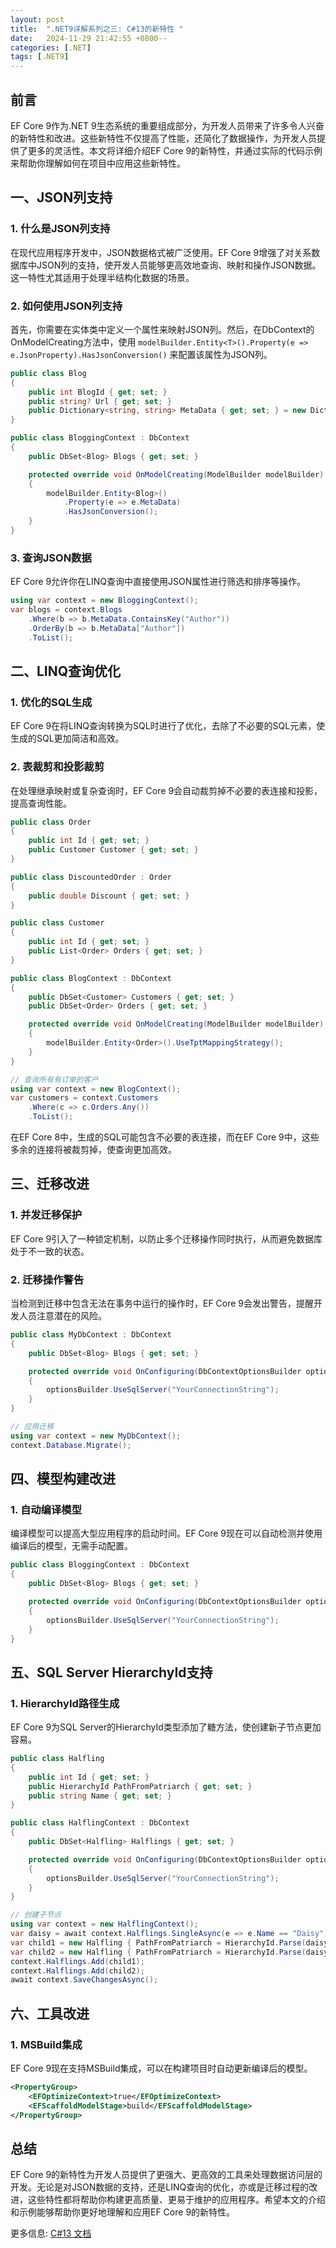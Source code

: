 ```yaml
---
layout: post
title:  ".NET9详解系列之三: C#13的新特性 "
date:   2024-11-29 21:42:55 +0800--
categories: [.NET]
tags: [.NET9]  
---
```


## 前言

EF Core 9作为.NET 9生态系统的重要组成部分，为开发人员带来了许多令人兴奋的新特性和改进。这些新特性不仅提高了性能，还简化了数据操作，为开发人员提供了更多的灵活性。本文将详细介绍EF Core 9的新特性，并通过实际的代码示例来帮助你理解如何在项目中应用这些新特性。

## 一、JSON列支持

### 1. 什么是JSON列支持

在现代应用程序开发中，JSON数据格式被广泛使用。EF Core 9增强了对关系数据库中JSON列的支持，使开发人员能够更高效地查询、映射和操作JSON数据。这一特性尤其适用于处理半结构化数据的场景。

### 2. 如何使用JSON列支持

首先，你需要在实体类中定义一个属性来映射JSON列。然后，在DbContext的OnModelCreating方法中，使用 `modelBuilder.Entity<T>().Property(e => e.JsonProperty).HasJsonConversion()` 来配置该属性为JSON列。

```csharp
public class Blog
{
    public int BlogId { get; set; }
    public string? Url { get; set; }
    public Dictionary<string, string> MetaData { get; set; } = new Dictionary<string, string>();
}

public class BloggingContext : DbContext
{
    public DbSet<Blog> Blogs { get; set; }

    protected override void OnModelCreating(ModelBuilder modelBuilder)
    {
        modelBuilder.Entity<Blog>()
            .Property(e => e.MetaData)
            .HasJsonConversion();
    }
}
```

### 3. 查询JSON数据

EF Core 9允许你在LINQ查询中直接使用JSON属性进行筛选和排序等操作。

```csharp
using var context = new BloggingContext();
var blogs = context.Blogs
    .Where(b => b.MetaData.ContainsKey("Author"))
    .OrderBy(b => b.MetaData["Author"])
    .ToList();
```

## 二、LINQ查询优化

### 1. 优化的SQL生成

EF Core 9在将LINQ查询转换为SQL时进行了优化，去除了不必要的SQL元素，使生成的SQL更加简洁和高效。

### 2. 表裁剪和投影裁剪

在处理继承映射或复杂查询时，EF Core 9会自动裁剪掉不必要的表连接和投影，提高查询性能。

```csharp
public class Order
{
    public int Id { get; set; }
    public Customer Customer { get; set; }
}

public class DiscountedOrder : Order
{
    public double Discount { get; set; }
}

public class Customer
{
    public int Id { get; set; }
    public List<Order> Orders { get; set; }
}

public class BlogContext : DbContext
{
    public DbSet<Customer> Customers { get; set; }
    public DbSet<Order> Orders { get; set; }

    protected override void OnModelCreating(ModelBuilder modelBuilder)
    {
        modelBuilder.Entity<Order>().UseTptMappingStrategy();
    }
}

// 查询所有有订单的客户
using var context = new BlogContext();
var customers = context.Customers
    .Where(c => c.Orders.Any())
    .ToList();
```

在EF Core 8中，生成的SQL可能包含不必要的表连接，而在EF Core 9中，这些多余的连接将被裁剪掉，使查询更加高效。

## 三、迁移改进

### 1. 并发迁移保护

EF Core 9引入了一种锁定机制，以防止多个迁移操作同时执行，从而避免数据库处于不一致的状态。

### 2. 迁移操作警告

当检测到迁移中包含无法在事务中运行的操作时，EF Core 9会发出警告，提醒开发人员注意潜在的风险。

```csharp
public class MyDbContext : DbContext
{
    public DbSet<Blog> Blogs { get; set; }

    protected override void OnConfiguring(DbContextOptionsBuilder optionsBuilder)
    {
        optionsBuilder.UseSqlServer("YourConnectionString");
    }
}

// 应用迁移
using var context = new MyDbContext();
context.Database.Migrate();
```

## 四、模型构建改进

### 1. 自动编译模型

编译模型可以提高大型应用程序的启动时间。EF Core 9现在可以自动检测并使用编译后的模型，无需手动配置。

```csharp
public class BloggingContext : DbContext
{
    public DbSet<Blog> Blogs { get; set; }

    protected override void OnConfiguring(DbContextOptionsBuilder optionsBuilder)
    {
        optionsBuilder.UseSqlServer("YourConnectionString");
    }
}
```

## 五、SQL Server HierarchyId支持

### 1. HierarchyId路径生成

EF Core 9为SQL Server的HierarchyId类型添加了糖方法，使创建新子节点更加容易。

```csharp
public class Halfling
{
    public int Id { get; set; }
    public HierarchyId PathFromPatriarch { get; set; }
    public string Name { get; set; }
}

public class HalflingContext : DbContext
{
    public DbSet<Halfling> Halflings { get; set; }

    protected override void OnConfiguring(DbContextOptionsBuilder optionsBuilder)
    {
        optionsBuilder.UseSqlServer("YourConnectionString");
    }
}

// 创建子节点
using var context = new HalflingContext();
var daisy = await context.Halflings.SingleAsync(e => e.Name == "Daisy");
var child1 = new Halfling { PathFromPatriarch = HierarchyId.Parse(daisy.PathFromPatriarch.ToString() + "/1"), Name = "Toast" };
var child2 = new Halfling { PathFromPatriarch = HierarchyId.Parse(daisy.PathFromPatriarch.ToString() + "/2"), Name = "Wills" };
context.Halflings.Add(child1);
context.Halflings.Add(child2);
await context.SaveChangesAsync();
```

## 六、工具改进

### 1. MSBuild集成

EF Core 9现在支持MSBuild集成，可以在构建项目时自动更新编译后的模型。

```xml
<PropertyGroup>
    <EFOptimizeContext>true</EFOptimizeContext>
    <EFScaffoldModelStage>build</EFScaffoldModelStage>
</PropertyGroup>
```

## 总结

EF Core 9的新特性为开发人员提供了更强大、更高效的工具来处理数据访问层的开发。无论是对JSON数据的支持，还是LINQ查询的优化，亦或是迁移过程的改进，这些特性都将帮助你构建更高质量、更易于维护的应用程序。希望本文的介绍和示例能够帮助你更好地理解和应用EF Core 9的新特性。

更多信息: [C#13 文档](https://learn.microsoft.com/en-us/ef/core/what-is-new/ef-core-9.0/whatsnew?wt.mc_id=MVP_324329)